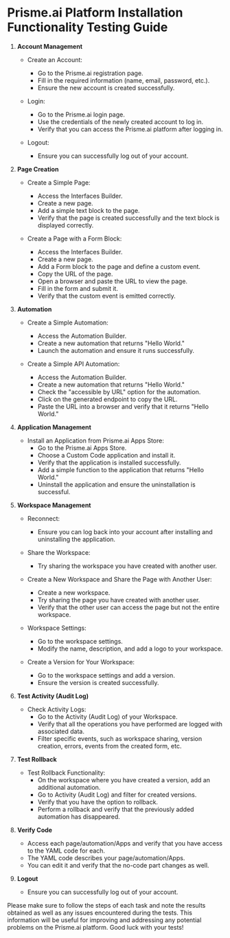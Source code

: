 
# Prisme.ai Platform Installation Functionality Testing Guide

1. **Account Management**

   - Create an Account:
     - Go to the Prisme.ai registration page.
     - Fill in the required information (name, email, password, etc.).
     - Ensure the new account is created successfully.

   - Login:
     - Go to the Prisme.ai login page.
     - Use the credentials of the newly created account to log in.
     - Verify that you can access the Prisme.ai platform after logging in.

   - Logout:
     - Ensure you can successfully log out of your account.

2. **Page Creation**

   - Create a Simple Page:
     - Access the Interfaces Builder.
     - Create a new page.
     - Add a simple text block to the page.
     - Verify that the page is created successfully and the text block is displayed correctly.

   - Create a Page with a Form Block:
     - Access the Interfaces Builder.
     - Create a new page.
     - Add a Form block to the page and define a custom event.
     - Copy the URL of the page.
     - Open a browser and paste the URL to view the page.
     - Fill in the form and submit it.
     - Verify that the custom event is emitted correctly.

3. **Automation**

   - Create a Simple Automation:
     - Access the Automation Builder.
     - Create a new automation that returns "Hello World."
     - Launch the automation and ensure it runs successfully.

   - Create a Simple API Automation:
     - Access the Automation Builder.
     - Create a new automation that returns "Hello World."
     - Check the "accessible by URL" option for the automation.
     - Click on the generated endpoint to copy the URL.
     - Paste the URL into a browser and verify that it returns "Hello World."

4. **Application Management**
   - Install an Application from Prisme.ai Apps Store:
     - Go to the Prisme.ai Apps Store.
     - Choose a Custom Code application and install it.
     - Verify that the application is installed successfully.
     - Add a simple function to the application that returns "Hello World."
     - Uninstall the application and ensure the uninstallation is successful.

5. **Workspace Management**

   - Reconnect:
     - Ensure you can log back into your account after installing and uninstalling the application.

   - Share the Workspace:
     - Try sharing the workspace you have created with another user.

   - Create a New Workspace and Share the Page with Another User:
     - Create a new workspace.
     - Try sharing the page you have created with another user.
     - Verify that the other user can access the page but not the entire workspace.

   - Workspace Settings:
     - Go to the workspace settings.
     - Modify the name, description, and add a logo to your workspace.

   - Create a Version for Your Workspace:
     - Go to the workspace settings and add a version.
     - Ensure the version is created successfully.

6. **Test Activity (Audit Log)**

   - Check Activity Logs:
     - Go to the Activity (Audit Log) of your Workspace.
     - Verify that all the operations you have performed are logged with associated data.
     - Filter specific events, such as workspace sharing, version creation, errors, events from the created form, etc.

7. **Test Rollback**

   - Test Rollback Functionality:
     - On the workspace where you have created a version, add an additional automation.
     - Go to Activity (Audit Log) and filter for created versions.
     - Verify that you have the option to rollback.
     - Perform a rollback and verify that the previously added automation has disappeared.

8. **Verify Code**

   - Access each page/automation/Apps and verify that you have access to the YAML code for each.
   - The YAML code describes your page/automation/Apps.
   - You can edit it and verify that the no-code part changes as well.

9. **Logout**

   - Ensure you can successfully log out of your account.

Please make sure to follow the steps of each task and note the results obtained as well as any issues encountered during the tests. This information will be useful for improving and addressing any potential problems on the Prisme.ai platform. Good luck with your tests!
